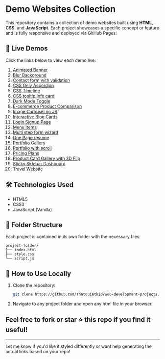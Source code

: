 # Demo Websites Collection

This repository contains a collection of demo websites built using **HTML**, **CSS**, and **JavaScript**. Each project showcases a specific concept or feature and is fully responsive and deployed via GitHub Pages.

## 🔗 Live Demos

Click the links below to view each demo live:

1. [Animated Banner](https://thatquietkid.github.io/web-development-projects/animated-banner)
2. [Blur Background](https://thatquietkid.github.io/web-development-projects/blur-background)
3. [Contact form with validation](https://thatquietkid.github.io/web-development-projects/contact-form-with-validation)
4. [CSS Only Accordion](https://thatquietkid.github.io/web-development-projects/css-only-accordion)
5. [CSS Timeline](https://thatquietkid.github.io/web-development-projects/css-timeline)
6. [CSS tooltip info card](https://thatquietkid.github.io/web-development-projects/css-tooltip-info-card)
7. [Dark Mode Toggle](https://thatquietkid.github.io/web-development-projects/dark-mode-toggle)
8. [E-commerce Product Comparison](https://thatquietkid.github.io/web-development-projects/ecom-product-comparison-demo)
9. [Image Carousel no JS](https://thatquietkid.github.io/web-development-projects/image-carousel)
10. [Interactive Blog Cards](https://thatquietkid.github.io/web-development-projects/interactive-blog-cards)
11. [Login Signup Page](https://thatquietkid.github.io/web-development-projects/login-signup-page)
12. [Menu Items](https://thatquietkid.github.io/web-development-projects/menu-items)
13. [Multi step form wizard](https://thatquietkid.github.io/web-development-projects/multi-step-form-wizard)
14. [One Page resume](https://thatquietkid.github.io/web-development-projects/one-page-resume-demo)
15. [Portfolio Gallery](https://thatquietkid.github.io/web-development-projects/portfolio-gallery-demo)
16. [Portfolio with scroll](https://thatquietkid.github.io/web-development-projects/portfolio-with-scroll-demo)
17. [Pricing Plans](https://thatquietkid.github.io/web-development-projects/pricing-plans)
18. [Product Card Gallery with 3D Flip](https://thatquietkid.github.io/web-development-projects/product-card-gallery-with-3d-flip)
19. [Sticky Sidebar Dashboard](https://thatquietkid.github.io/web-development-projects/sticky-sidebar-dashboard)
20. [Travel Website](https://thatquietkid.github.io/web-development-projects/travel-website)


## 🛠️ Technologies Used

- HTML5  
- CSS3  
- JavaScript (Vanilla)

## 📁 Folder Structure

Each project is contained in its own folder with the necessary files:

```text
project-folder/
├── index.html
├── style.css
└── script.js
```


## 📌 How to Use Locally

1. Clone the repository:
   ```bash
   git clone https://github.com/thatquietkid/web-development-projects.git

2. Navigate to any project folder and open any html file in your browser.

## Feel free to fork or star ⭐ this repo if you find it useful!

---

Let me know if you'd like it styled differently or want help generating the actual links based on your repo!
